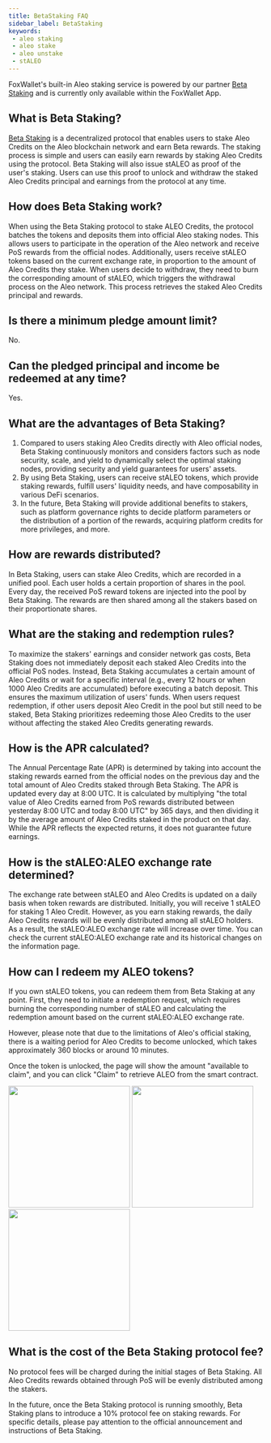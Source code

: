 ```yaml
---
title: BetaStaking FAQ
sidebar_label: BetaStaking
keywords:
 - aleo staking
 - aleo stake
 - aleo unstake 
 - stALEO
---
```


FoxWallet's built-in Aleo staking service is powered by our partner [Beta Staking](https://betastaking.com/) and is currently only available within the FoxWallet App.

## What is Beta Staking?
[Beta Staking](https://betastaking.com/) is a decentralized protocol that enables users to stake Aleo Credits on the Aleo blockchain network and earn Beta rewards. The staking process is simple and users can easily earn rewards by staking Aleo Credits using the protocol. Beta Staking will also issue stALEO as proof of the user's staking. Users can use this proof to unlock and withdraw the staked Aleo Credits principal and earnings from the protocol at any time.

## How does Beta Staking work?
When using the Beta Staking protocol to stake ALEO Credits, the protocol batches the tokens and deposits them into official Aleo staking nodes. This allows users to participate in the operation of the Aleo network and receive PoS rewards from the official nodes. Additionally, users receive stALEO tokens based on the current exchange rate, in proportion to the amount of Aleo Credits they stake. When users decide to withdraw, they need to burn the corresponding amount of stALEO, which triggers the withdrawal process on the Aleo network. This process retrieves the staked Aleo Credits principal and rewards.

## Is there a minimum pledge amount limit?
No.

## Can the pledged principal and income be redeemed at any time?
Yes.

## What are the advantages of Beta Staking?
1. Compared to users staking Aleo Credits directly with Aleo official nodes, Beta Staking continuously monitors and considers factors such as node security, scale, and yield to dynamically select the optimal staking nodes, providing security and yield guarantees for users' assets.
2. By using Beta Staking, users can receive stALEO tokens, which provide staking rewards, fulfill users' liquidity needs, and have composability in various DeFi scenarios.
3. In the future, Beta Staking will provide additional benefits to stakers, such as platform governance rights to decide platform parameters or the distribution of a portion of the rewards, acquiring platform credits for more privileges, and more.

## How are rewards distributed?
In Beta Staking, users can stake Aleo Credits, which are recorded in a unified pool. Each user holds a certain proportion of shares in the pool. Every day, the received PoS reward tokens are injected into the pool by Beta Staking. The rewards are then shared among all the stakers based on their proportionate shares.

## What are the staking and redemption rules?
To maximize the stakers' earnings and consider network gas costs, Beta Staking does not immediately deposit each staked Aleo Credits into the official PoS nodes. Instead, Beta Staking accumulates a certain amount of Aleo Credits or wait for a specific interval (e.g., every 12 hours or when 1000 Aleo Credits are accumulated) before executing a batch deposit. This ensures the maximum utilization of users' funds.
When users request redemption, if other users deposit Aleo Credit in the pool but still need to be staked, Beta Staking prioritizes redeeming those Aleo Credits to the user without affecting the staked Aleo Credits generating rewards.

## How is the APR calculated?
The Annual Percentage Rate (APR) is determined by taking into account the staking rewards earned from the official nodes on the previous day and the total amount of Aleo Credits staked through Beta Staking. The APR is updated every day at 8:00 UTC. It is calculated by multiplying "the total value of Aleo Credits earned from PoS rewards distributed between yesterday 8:00 UTC and today 8:00 UTC" by 365 days, and then dividing it by the average amount of Aleo Credits staked in the product on that day. While the APR reflects the expected returns, it does not guarantee future earnings.

## How is the stALEO:ALEO exchange rate determined?
The exchange rate between stALEO and Aleo Credits is updated on a daily basis when token rewards are distributed. Initially, you will receive 1 stALEO for staking 1 Aleo Credit. However, as you earn staking rewards, the daily Aleo Credits rewards will be evenly distributed among all stALEO holders. As a result, the stALEO:ALEO exchange rate will increase over time. You can check the current stALEO:ALEO exchange rate and its historical changes on the information page.

## How can I redeem my ALEO tokens?
If you own stALEO tokens, you can redeem them from Beta Staking at any point. First, they need to initiate a redemption request, which requires burning the corresponding number of stALEO and calculating the redemption amount based on the current stALEO:ALEO exchange rate. 

However, please note that due to the limitations of Aleo's official staking, there is a waiting period for Aleo Credits to become unlocked, which takes approximately 360 blocks or around 10 minutes.  

Once the token is unlocked, the page will show the amount "available to claim", and you can click "Claim" to retrieve ALEO from the smart contract.

<img src="/img/docs/betastaking/unstake.webp" width="240" /> <img src="/img/docs/betastaking/unstake-req.webp" width="240" /> <img src="/img/docs/betastaking/unstake-claim.webp" width="240" />

## What is the cost of the Beta Staking protocol fee?
No protocol fees will be charged during the initial stages of Beta Staking. All Aleo Credits rewards obtained through PoS will be evenly distributed among the stakers.  

In the future, once the Beta Staking protocol is running smoothly, Beta Staking plans to introduce a 10% protocol fee on staking rewards. For specific details, please pay attention to the official announcement and instructions of Beta Staking.